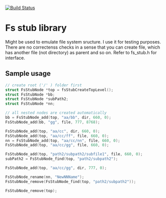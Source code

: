 [![Build Status](https://travis-ci.org/rpz80/fs_stub.svg?branch=master)](https://travis-ci.org/rpz80/fs_stub)
# Fs stub library
Might be used to emulate file system sructure. I use it for testing purposes. There are no correctenss checks in a sense that you can create file, which has another file (not directory) as parent and so on. Refer to fs_stub.h for interface.

## Sample usage
``` C
// create root ('/' ) folder first
struct FsStubNode *top = fsStubCreateTopLevel(); 
struct FsStubNode *bb;
struct FsStubNode *subPath2;
struct FsStubNode *nn;

// all nested nodes are created automatically
bb = FsStubNode_add(top, "aa/bb", dir, 660, 0); 
FsStubNode_add(bb, "gg", file, 777, 8768);

FsStubNode_add(top, "aa/cc", dir, 660, 0);
FsStubNode_add(top, "aa/cc/ff", file, 660, 0);
nn = FsStubNode_add(top, "aa/cc/nn", file, 660, 0);
FsStubNode_add(top, "aa/cc/gg", file, 660, 0);

FsStubNode_add(top, "path2/subpath2/subfile1", file, 660, 0);
subPath2 = FsStubNode_find(top, "path2/subpath2");

FsStubNode_add(top, "aa/cc/gg", dir, 777, 0);

FsStubNode_rename(nn, "NewNNName");
FsStubNode_remove(FsStubNode_find(top, "path2/subpath2"));

FsStubNode_remove(top);
```
